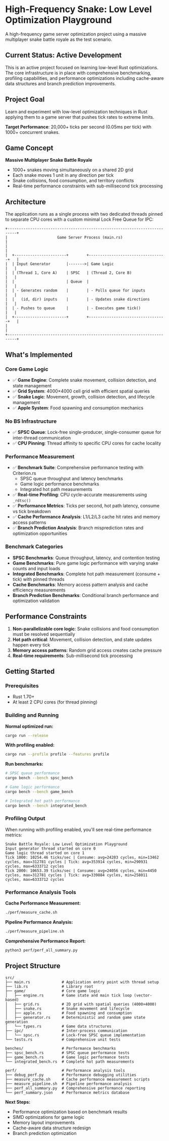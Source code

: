 # High-Frequency Snake: Low Level Optimization Playground

A high-frequency game server optimization project using a massive multiplayer snake battle royale as the test scenario.


## Current Status: Active Development

This is an active project focused on learning low-level Rust optimizations. The core infrastructure is in place with comprehensive benchmarking, profiling capabilities, and performance optimizations including cache-aware data structures and branch prediction improvements.

## Project Goal

Learn and experiment with low-level optimization techniques in Rust applying them to a game server that pushes tick rates to extreme limits.

**Target Performance**: 20,000+ ticks per second (0.05ms per tick) with 1000+ concurrent snakes.

## Game Concept

**Massive Multiplayer Snake Battle Royale**
- 1000+ snakes moving simultaneously on a shared 2D grid
- Each snake moves 1 unit in any direction per tick
- Snake collisions, food consumption, and territory conflicts
- Real-time performance constraints with sub-millisecond tick processing

## Architecture

The application runs as a single process with two dedicated threads pinned to separate CPU cores with a custom minimal Lock Free Queue for IPC:

```
+--------------------------------------------------------------------------+
|                      Game Server Process (main.rs)                       |
|                                                                          |
|  +-----------------------+        +----------------------------------+   |
|  | Input Generator       |------->| Game Logic                       |   |
|  | (Thread 1, Core A)    | SPSC   | (Thread 2, Core B)               |   |
|  |                       | Queue  |                                  |   |
|  | - Generates random    |        | - Polls queue for inputs         |   |
|  |   (id, dir) inputs    |        | - Updates snake directions       |   |
|  | - Pushes to queue     |        | - Executes game tick()           |   |
|  +-----------------------+        +----------------------------------+   |
|                                                                          |
+--------------------------------------------------------------------------+
```

## What's Implemented

### Core Game Logic
- ✅ **Game Engine**: Complete snake movement, collision detection, and state management
- ✅ **Grid System**: 4000×4000 cell grid with efficient spatial queries
- ✅ **Snake Logic**: Movement, growth, collision detection, and lifecycle management
- ✅ **Apple System**: Food spawning and consumption mechanics

### No BS Infrastructure
- ✅ **SPSC Queue**: Lock-free single-producer, single-consumer queue for inter-thread communication
- ✅ **CPU Pinning**: Thread affinity to specific CPU cores for cache locality

### Performance Measurement
- ✅ **Benchmark Suite**: Comprehensive performance testing with Criterion.rs
  - SPSC queue throughput and latency benchmarks
  - Game logic performance benchmarks
  - Integrated hot path measurements
- ✅ **Real-time Profiling**: CPU cycle-accurate measurements using `_rdtsc()`
- ✅ **Performance Metrics**: Ticks per second, hot path latency, consume vs tick breakdown
- ✅ **Cache Performance Analysis**: L1/L2/L3 cache hit rates and memory access patterns
- ✅ **Branch Prediction Analysis**: Branch misprediction rates and optimization opportunities

### Benchmark Categories
- **SPSC Benchmarks**: Queue throughput, latency, and contention testing
- **Game Benchmarks**: Pure game logic performance with varying snake counts and input loads
- **Integrated Benchmarks**: Complete hot path measurement (consume + tick) with pinned threads
- **Cache Benchmarks**: Memory access pattern analysis and cache efficiency measurements
- **Branch Prediction Benchmarks**: Conditional branch performance and optimization validation

## Performance Constraints

1. **Non-parallelizable core logic**: Snake collisions and food consumption must be resolved sequentially
2. **Hot path critical**: Movement, collision detection, and state updates happen every tick
3. **Memory access patterns**: Random grid access creates cache pressure
4. **Real-time requirements**: Sub-millisecond tick processing

## Getting Started

### Prerequisites
- Rust 1.70+ 
- At least 2 CPU cores (for thread pinning)

### Building and Running

**Normal optimized run:**
```bash
cargo run --release
```

**With profiling enabled:**
```bash
cargo run --profile profile --features profile
```

**Run benchmarks:**
```bash
# SPSC queue performance
cargo bench --bench spsc_bench

# Game logic performance
cargo bench --bench game_bench

# Integrated hot path performance
cargo bench --bench integrated_bench
```

### Profiling Output

When running with profiling enabled, you'll see real-time performance metrics:
```
Snake Battle Royale: Low Level Optimization Playground
Input generator thread started on core 0
Game logic thread started on core 1
Tick 1000: 10254.46 ticks/sec | Consume: avg=24203 cycles, min=13462 cycles, max=312781 cycles | Tick: avg=353914 cycles, min=290931 cycles, max=6333712 cycles
Tick 2000: 10653.39 ticks/sec | Consume: avg=24056 cycles, min=4450 cycles, max=312781 cycles | Tick: avg=339884 cycles, min=258011 cycles, max=6333712 cycles
```

### Performance Analysis Tools

**Cache Performance Measurement:**
```bash
./perf/measure_cache.sh
```

**Pipeline Performance Analysis:**
```bash
./perf/measure_pipeline.sh
```

**Comprehensive Performance Report:**
```bash
python3 perf/perf_all_summary.py
```

## Project Structure

```
src/
├── main.rs              # Application entry point with thread setup
├── lib.rs               # Library root
├── game/                # Core game logic
│   ├── engine.rs        # Game state and main tick loop (vector-based)
│   ├── grid.rs          # 2D grid with spatial queries (4000×4000)
│   ├── snake.rs         # Snake movement and lifecycle
│   ├── apple.rs         # Food spawning and consumption
│   ├── generator.rs     # Deterministic and random game state generation
│   └── types.rs         # Game data structures
├── ipc/                 # Inter-process communication
│   └── spsc.rs          # Lock-free SPSC queue implementation
└── tests.rs             # Comprehensive unit tests

benches/                 # Performance benchmarks
├── spsc_bench.rs        # SPSC queue performance tests
├── game_bench.rs        # Game logic performance tests
└── integrated_bench.rs  # Complete hot path measurements

perf/                    # Performance analysis tools
├── debug_perf.py        # Performance debugging utilities
├── measure_cache.sh     # Cache performance measurement scripts
├── measure_pipeline.sh  # Pipeline performance analysis
├── perf_all_summary.py  # Comprehensive performance reporting
└── perf_summary.json    # Performance metrics database
```


**Next Steps:**
- Performance optimization based on benchmark results
- SIMD optimizations for game logic
- Memory layout improvements
- Cache-aware data structure redesign
- Branch prediction optimization
